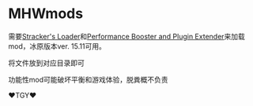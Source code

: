 # MHWmods

需要[Stracker's Loader](https://www.nexusmods.com/monsterhunterworld/mods/1982)和[Performance Booster and Plugin Extender](https://www.nexusmods.com/monsterhunterworld/mods/3473)来加载mod，冰原版本ver. 15.11可用。

将文件放到对应目录即可

功能性mod可能破坏平衡和游戏体验，脱粪概不负责

♥TGY♥
